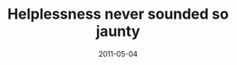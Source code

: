 ---
layout: review
title: "Helplessness never sounded so jaunty"
artist: Artist B
album: Helplessness Blues
year: 2011
date: 2011-05-04
---